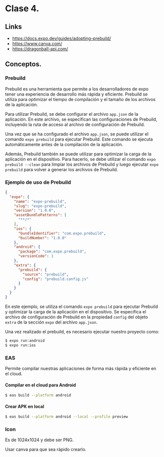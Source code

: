 # Clase 4.

## Links

- https://docs.expo.dev/guides/adopting-prebuild/
- https://www.canva.com/
- https://dragonball-api.com/

## Conceptos.

### Prebuild

Prebuild es una herramienta que permite a los desarrolladores de expo tener una experiencia de desarrollo más rápida y eficiente. Prebuild se utiliza para optimizar el tiempo de compilación y el tamaño de los archivos de la aplicación.

Para utilizar Prebuild, se debe configurar el archivo `app.json` de la aplicación. En este archivo, se especifican las configuraciones de Prebuild, incluyendo la ruta de acceso al archivo de configuración de Prebuild.

Una vez que se ha configurado el archivo `app.json`, se puede utilizar el comando `expo prebuild` para ejecutar Prebuild. Este comando se ejecuta automáticamente antes de la compilación de la aplicación.

Además, Prebuild también se puede utilizar para optimizar la carga de la aplicación en el dispositivo. Para hacerlo, se debe utilizar el comando `expo prebuild --clean` para limpiar los archivos de Prebuild y luego ejecutar `expo prebuild` para volver a generar los archivos de Prebuild.

### Ejemplo de uso de Prebuild

```json
{
  "expo": {
    "name": "expo-prebuild",
    "slug": "expo-prebuild",
    "version": "1.0.0",
    "assetBundlePatterns": [
      "**/*"
    ],
    "ios": {
      "bundleIdentifier": "com.expo.prebuild",
      "buildNumber": "1.0.0"
    },
    "android": {
      "package": "com.expo.prebuild",
      "versionCode": 1
    },
    "extra": {
      "prebuild": {
        "source": "prebuild",
        "config": "prebuild.config.js"
      }
    }
  }
}
```

En este ejemplo, se utiliza el comando `expo prebuild` para ejecutar Prebuild y optimizar la carga de la aplicación en el dispositivo. Se especifica el archivo de configuración de Prebuild en la propiedad `config` del objeto `extra` de la sección `expo` del archivo `app.json`.


Una vez realizado el prebuild, es necesario ejecutar nuestro proyecto como:

```bash
$ expo run:android
$ expo run:ios
```

### EAS

Permite compilar nuestras aplicaciones de forma más rápida y eficiente en el cloud.

#### Compilar en el cloud para Android
```bash
$ eas build --platform android
```

#### Crear APK en local
```bash
$ eas build --platform android --local --profile preview
```

### Icon
Es de 1024x1024 y debe ser PNG.

Usar canva para que sea rápido crearlo.

